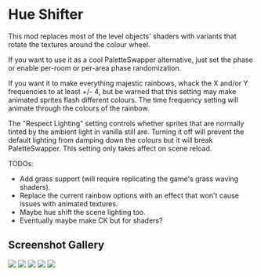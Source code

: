 # Hue Shifter

This mod replaces most of the level objects' shaders with variants that rotate the textures around the colour wheel.

If you want to use it as a cool PaletteSwapper alternative, just set the phase or
enable per-room or per-area phase randomization.

If you want it to make everything majestic rainbows, whack the X and/or Y frequencies to at least +/- 4, but be warned that this setting may make animated sprites flash different colours.
The time frequency setting will animate through the colours of the rainbow.

The "Respect Lighting" setting controls whether sprites that are normally tinted by the ambient light in vanilla still are.
Turning it off will prevent the default lighting from damping down the colours but it will break PaletteSwapper.
This setting only takes affect on scene reload.

TODOs:
+ Add grass support (will require replicating the game's grass waving shaders).
+ Replace the current rainbow options with an effect that won't cause issues with animated textures.
+ Maybe hue shift the scene lighting too.
+ Eventually maybe make CK but for shaders?

## Screenshot Gallery

![](https://user-images.githubusercontent.com/106181028/173234232-19ce8379-2dea-40cb-86e4-51dceadeab07.png)
![](https://user-images.githubusercontent.com/106181028/173234464-283515e1-bce1-4570-8c2e-32500b98a06b.png)
![](https://user-images.githubusercontent.com/106181028/173234238-9f0ceae9-11d3-47a3-86bc-ded545be2cc2.png)
![](https://user-images.githubusercontent.com/106181028/173234246-7aa7baae-4dfd-4b84-86d5-b5e7f1301e74.png)
![](https://user-images.githubusercontent.com/106181028/173234234-afd14cf1-eeef-4a18-b7e3-ea243e31d7db.png)
